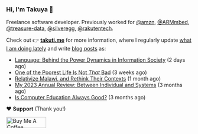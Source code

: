 ### Hi, I'm Takuya 👋

Freelance software developer. Previously worked for [@amzn](https://github.com/amzn), [@ARMmbed](https://github.com/ARMmbed), [@treasure-data](https://github.com/treasure-data), [@silveregg](https://github.com/silveregg), [@rakutentech](https://github.com/rakutentech).

Check out 👉 **[takuti.me](https://takuti.me/)** for more information, where I regularly update [what I am doing lately](https://takuti.me/now/) and write [blog posts](https://takuti.me/note/) as:


- [Language: Behind the Power Dynamics in Information Society](https://takuti.me/note/power-of-language/) (2 days ago)
- [One of the Poorest Life Is Not *That* Bad](https://takuti.me/note/malawian-personal-finance/) (3 weeks ago)
- [Relativize Malawi, and Rethink Their Contexts](https://takuti.me/note/relativize-and-contextualize/) (1 month ago)
- [My 2023 Annual Review: Between Individual and Systems](https://takuti.me/note/annual-review-2023/) (3 months ago)
- [Is Computer Education Always Good?](https://takuti.me/note/computer-education-in-malawi/) (3 months ago)

❤️ **Support** (Thank you!)

<a href="https://www.buymeacoffee.com/takuti" target="_blank"><img src="https://cdn.buymeacoffee.com/buttons/v2/default-yellow.png" alt="Buy Me A Coffee" style="height: 30px !important;width: 108px !important;" ></a>
